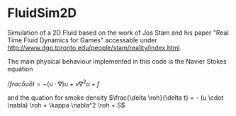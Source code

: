 # FluidSim2D
Simulation of a 2D Fluid based on the work of Jos Stam and his paper "Real Time Fluid Dynamics for Games" accessable under http://www.dgp.toronto.edu/people/stam/reality/index.html.

The main physical behaviour implemented in this code is the Navier Stokes equation

$/frac{\delta u}{\delta t} = - (u \cdot \nabla) u + \nu \nabla^2 u + f$

and the quation for smoke density
$\frac{\delta \roh}{\delta t} = - (u \cdot \nabla) \roh + \kappa \nabla^2 \roh + S$
